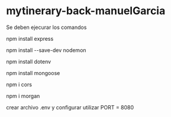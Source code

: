 ﻿# mytinerary-back-manuelGarcia

Se deben ejecurar los comandos 

npm install express

npm install --save-dev nodemon

npm install dotenv

npm install mongoose

npm i cors

npm i morgan 


crear archivo .env y configurar 
utilizar PORT = 8080
